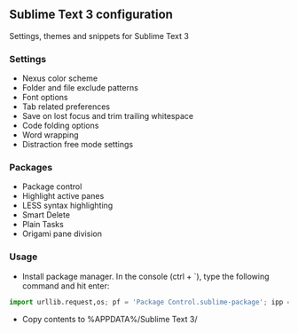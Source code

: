 ## Sublime Text 3 configuration ##
Settings, themes and snippets for Sublime Text 3

### Settings ###
* Nexus color scheme
* Folder and file exclude patterns
* Font options
* Tab related preferences
* Save on lost focus and trim trailing whitespace
* Code folding options
* Word wrapping
* Distraction free mode settings

### Packages ###
* Package control
* Highlight active panes
* LESS syntax highlighting
* Smart Delete
* Plain Tasks
* Origami pane division

### Usage ###
* Install package manager. In the console (ctrl + `), type the following command and hit enter:
```python
import urllib.request,os; pf = 'Package Control.sublime-package'; ipp = sublime.installed_packages_path(); urllib.request.install_opener( urllib.request.build_opener( urllib.request.ProxyHandler()) ); open(os.path.join(ipp, pf), 'wb').write(urllib.request.urlopen( 'http://sublime.wbond.net/' + pf.replace(' ','%20')).read())
```
* Copy contents to %APPDATA%/Sublime Text 3/